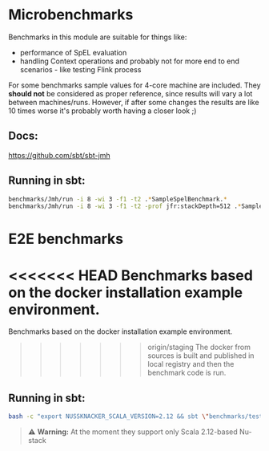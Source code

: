 # Microbenchmarks
Benchmarks in this module are suitable for things like:
- performance of SpEL evaluation
- handling Context operations
  and probably not for more end to end scenarios - like testing Flink process

For some benchmarks sample values for 4-core machine are included. They **should not** be considered
as proper reference, since results will vary a lot between machines/runs. However, if after some changes
the results are like 10 times worse it's probably worth having a closer look ;)

## Docs:
https://github.com/sbt/sbt-jmh

## Running in sbt:
```bash
benchmarks/Jmh/run -i 8 -wi 3 -f1 -t2 .*SampleSpelBenchmark.*
benchmarks/Jmh/run -i 8 -wi 3 -f1 -t2 -prof jfr:stackDepth=512 .*SampleSpelBenchmark.*
```

# E2E benchmarks
<<<<<<< HEAD
Benchmarks based on the docker installation example environment. 
=======
Benchmarks based on the docker installation example environment.
>>>>>>> origin/staging
The docker from sources is built and published in local registry and then the benchmark code is run.

## Running in sbt:
```bash
bash -c "export NUSSKNACKER_SCALA_VERSION=2.12 && sbt \"benchmarks/test:runMain pl.touk.nussknacker.engine.benchmarks.e2e.FlinkSteamingScenarioBenchmark 10000000\""
```

> :warning: **Warning:** At the moment they support only Scala 2.12-based Nu-stack
